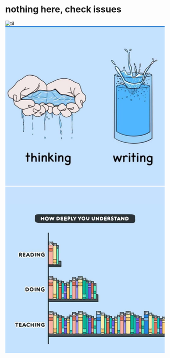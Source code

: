 # nothing here, check issues

![til](https://raw.githubusercontent.com/xluffy/til/master/til.jpg)
![thinking_writting](https://raw.githubusercontent.com/xluffy/til/master/thinking_writting.jpg)
![reading_doing_teaching.jpg](https://raw.githubusercontent.com/xluffy/til/master/reading_doing_teaching.jpg)
